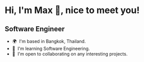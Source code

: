 Hi, I'm Max 👋, nice to meet you!
=====================

Software Engineer
-------------------

* 🌍  I'm based in Bangkok, Thailand.
* 🧠  I'm learning Software Engineering.
* 🤝  I'm open to collaborating on any interesting projects.

<!---
Maxnetz/Maxnetz is a ✨ special ✨ repository because its `README.md` (this file) appears on your GitHub profile.
You can click the Preview link to take a look at your changes. 
--->


<!-- https://www.profileme.dev/create-profile  -->
